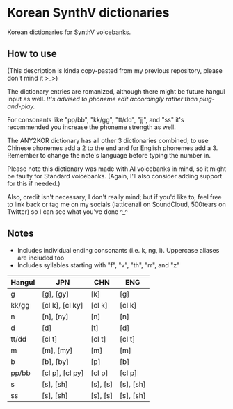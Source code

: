 # Korean SynthV dictionaries
Korean dictionaries for SynthV voicebanks.
## How to use
(This description is kinda copy-pasted from my previous repository, please don't mind it >_>)

The dictionary entries are romanized, although there might be future hangul input as well. *It's advised to phoneme edit accordingly rather than plug-and-play.*

For consonants like "pp/bb", "kk/gg", "tt/dd", "jj", and "ss" it's recommended you increase the phoneme strength as well.

The ANY2KOR dictionary has all other 3 dictionaries combined; to use Chinese phonemes add a 2 to the end and for English phonemes add a 3. Remember to change the note's language before typing the number in.

Please note this dictionary was made with AI voicebanks in mind, so it might be faulty for Standard voicebanks. (Again, I'll also consider adding support for this if needed.)

Also, credit isn't necessary, I don't really mind; but if you'd like to, feel free to link back or tag me on my socials (latticenail on SoundCloud, 500tears on Twitter) so I can see what you've done ^_^
## Notes
* Includes individual ending consonants (i.e. k, ng, l). Uppercase aliases are included too
* Includes syllables starting with "f", "v", "th", "rr", and "z"

| Hangul | JPN | CHN | ENG |
| --- | --- | --- | --- |
| g | [g], [gy] | [k] | [g] |
| kk/gg | [cl k], [cl ky] | [cl k] | [cl k] |
| n | [n], [ny] | [n] | [n]
| d | [d] | [t] | [d] |
| tt/dd | [cl t] | [cl t] | [cl t] |
| m | [m], [my] | [m] | [m] |
| b | [b], [by] | [p] | [b] |
| pp/bb | [cl p], [cl py] | [cl p] | [cl p] |
| s | [s], [sh] | [s], [s\] | [s], [sh] |
| ss | [s], [sh] | [s], [s\] | [s], [sh] |

